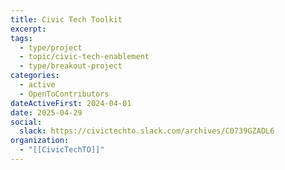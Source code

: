 ```yaml
---
title: Civic Tech Toolkit
excerpt: 
tags:
  - type/project
  - topic/civic-tech-enablement
  - type/breakout-project
categories:
  - active
  - OpenToContributors
dateActiveFirst: 2024-04-01
date: 2025-04-29
social:
  slack: https://civictechto.slack.com/archives/C0739GZADL6
organization:
  - "[[CivicTechTO]]"
---
```

